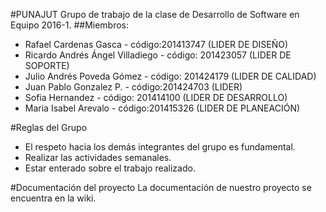 #PUNAJUT
Grupo de trabajo de la clase de Desarrollo de Software en Equipo 2016-1.
##Miembros:
* Rafael Cardenas Gasca - código:201413747 (LIDER DE DISEÑO)
* Ricardo Andrés Ángel Villadiego - código: 201423057 (LIDER DE SOPORTE)
* Julio Andrés Poveda Gómez - código: 201424179 (LIDER DE CALIDAD)
* Juan Pablo Gonzalez P. - código:201424703 (LIDER)
* Sofia Hernandez - código: 201414100 (LIDER DE DESARROLLO)
* Maria Isabel Arevalo - código:201415326 (LIDER DE PLANEACIÓN)
 
#Reglas del Grupo
* El respeto hacia los demás integrantes del grupo es fundamental.
* Realizar las actividades semanales.
* Estar enterado sobre el trabajo realizado.

#Documentación del proyecto
La documentación de nuestro proyecto se encuentra en la wiki.

